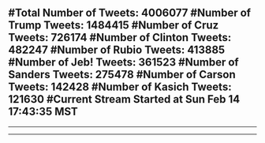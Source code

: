 #Total Number of Tweets: 4006077 
#Number of Trump Tweets: 1484415
#Number of Cruz Tweets: 726174
#Number of Clinton Tweets: 482247
#Number of Rubio Tweets: 413885
#Number of Jeb! Tweets: 361523
#Number of Sanders Tweets: 275478
#Number of Carson Tweets: 142428
#Number of Kasich Tweets: 121630
#Current Stream Started at Sun Feb 14 17:43:35 MST
---
---
---
